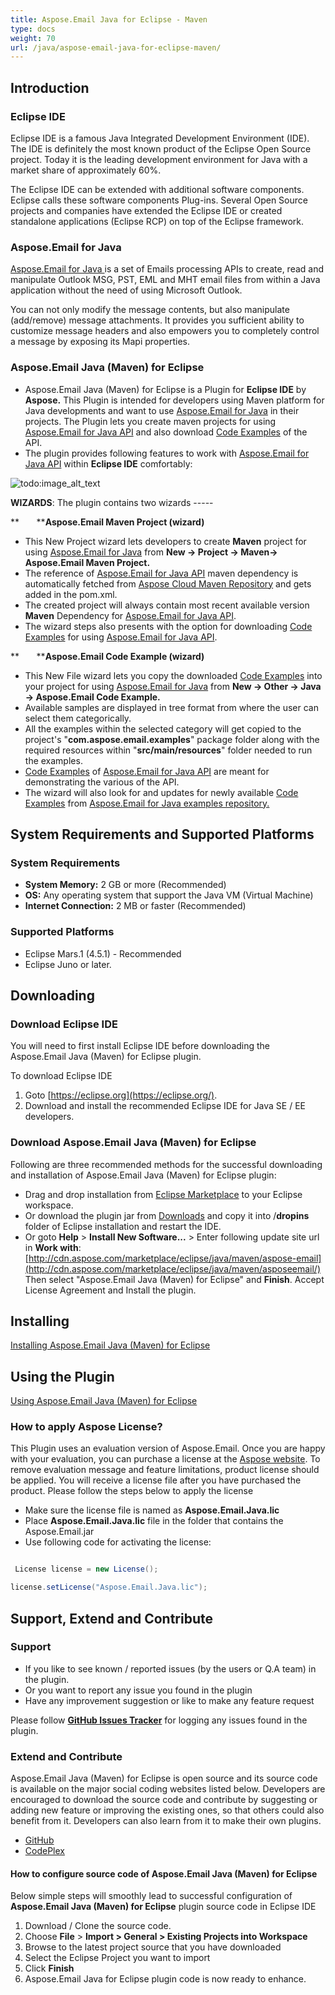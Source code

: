 ```yaml
---
title: Aspose.Email Java for Eclipse - Maven
type: docs
weight: 70
url: /java/aspose-email-java-for-eclipse-maven/
---
```


## **Introduction**
### **Eclipse IDE**
Eclipse IDE is a famous Java Integrated Development Environment (IDE). The IDE is definitely the most known product of the Eclipse Open Source project. Today it is the leading development environment for Java with a market share of approximately 60%.

The Eclipse IDE can be extended with additional software components. Eclipse calls these software components Plug-ins. Several Open Source projects and companies have extended the Eclipse IDE or created standalone applications (Eclipse RCP) on top of the Eclipse framework.
### **Aspose.Email for Java**
[Aspose.Email for Java ](http://www.aspose.com/java/email-component.aspx)is a set of Emails processing APIs to create, read and manipulate Outlook MSG, PST, EML and MHT email files from within a Java application without the need of using Microsoft Outlook.

You can not only modify the message contents, but also manipulate (add/remove) message attachments. It provides you sufficient ability to customize message headers and also empowers you to completely control a message by exposing its Mapi properties.
### **Aspose.Email Java (Maven) for Eclipse**
- Aspose.Email Java (Maven) for Eclipse is a Plugin for **Eclipse IDE** by **Aspose.** This Plugin is intended for developers using Maven platform for Java developments and want to use [Aspose.Email for Java](http://www.aspose.com/java/email-component.aspx) in their projects. The Plugin lets you create maven projects for using [Aspose.Email for Java API](http://www.aspose.com/java/email-component.aspx) and also download [Code Examples](https://github.com/aspose-email/Aspose.Email-for-Java/tree/master/Examples) of the API.
- The plugin provides following features to work with [Aspose.Email for Java API](http://www.aspose.com/java/email-component.aspx) within **Eclipse IDE** comfortably: 

![todo:image_alt_text](http://i.imgur.com/KWKGljg.png)


**WIZARDS**:
The plugin contains two wizards -----

**       ****Aspose.Email Maven Project (wizard)**

- This New Project wizard lets developers to create **Maven** project for using [Aspose.Email for Java](http://www.aspose.com/java/email-component.aspx) from **New -> Project -> Maven-> Aspose.Email Maven Project.**
- The reference of [Aspose.Email for Java API](http://www.aspose.com/java/email-component.aspx) maven dependency is automatically fetched from [Aspose Cloud Maven Repository](http://maven.aspose.com/artifactory/webapp/home.html?0) and gets added in the pom.xml.
- The created project will always contain most recent available version **Maven** Dependency for [Aspose.Email for Java API](http://www.aspose.com/java/email-component.aspx).
- The wizard steps also presents with the option for downloading [Code Examples](https://github.com/aspose-email/Aspose.Email-for-Java/tree/master/Examples) for using [Aspose.Email for Java API](http://www.aspose.com/java/email-component.aspx).

**       ****Aspose.Email Code Example (wizard)**

- This New File wizard lets you copy the downloaded [Code Examples](https://github.com/aspose-email/Aspose.Email-for-Java/tree/master/Examples) into your project for using [Aspose.Email for Java](http://www.aspose.com/java/email-component.aspx) from **New -> Other -> Java -> Aspose.Email Code Example.**
- Available samples are displayed in tree format from where the user can select them categorically.
- All the examples within the selected category will get copied to the project's "**com.aspose.email.examples**" package folder along with the required resources within "**src/main/resources**" folder needed to run the examples.
- [Code Examples](https://github.com/aspose-email/Aspose.Email-for-Java/tree/master/Examples) of [Aspose.Email for Java API](http://www.aspose.com/java/email-component.aspx) are meant for demonstrating the various of the API.
- The wizard will also look for and updates for newly available [Code Examples](https://github.com/aspose-email/Aspose.Email-for-Java/tree/master/Examples) from [Aspose.Email for Java examples repository.](https://github.com/aspose-email/Aspose.Email-for-Java/tree/master/Examples)
## **System Requirements and Supported Platforms**
### **System Requirements**
- **System Memory:** 2 GB or more (Recommended)
- **OS:** Any operating system that support the Java VM (Virtual Machine)
- **Internet Connection:** 2 MB or faster (Recommended)
### **Supported Platforms**
- Eclipse Mars.1 (4.5.1) - Recommended
- Eclipse Juno or later.
## **Downloading**
### **Download Eclipse IDE**
You will need to first install Eclipse IDE before downloading the Aspose.Email Java (Maven) for Eclipse plugin.

To download Eclipse IDE

1. Goto [https://eclipse.org](https://eclipse.org/).
1. Download and install the recommended Eclipse IDE for Java SE / EE developers.
### **Download Aspose.Email Java (Maven) for Eclipse**
Following are three recommended methods for the successful downloading and installation of Aspose.Email Java (Maven) for Eclipse plugin:

- Drag and drop installation from [Eclipse Marketplace](https://marketplace.eclipse.org/content/asposeemail-java-maven-eclipse) to your Eclipse workspace.
- Or download the plugin jar from [Downloads](https://asposeemailjavaeclipse.codeplex.com/releases) and copy it into /**dropins** folder of Eclipse installation and restart the IDE.
- Or goto **Help** > **Install New Software...** > Enter following update site url in **Work with**:
  [http://cdn.aspose.com/marketplace/eclipse/java/maven/aspose-email](http://cdn.aspose.com/marketplace/eclipse/java/maven/asposeemail/)
  Then select "Aspose.Email Java (Maven) for Eclipse" and **Finish**. Accept License Agreement and Install the plugin.
## **Installing**
[Installing Aspose.Email Java (Maven) for Eclipse](/email/java/installing-and-using-aspose-email-java-for-eclipse-maven/#installing)
## **Using the Plugin**
[Using Aspose.Email Java (Maven) for Eclipse](/email/java/installing-and-using-aspose-email-java-for-eclipse-maven/#using)
### **How to apply Aspose License?**
This Plugin uses an evaluation version of Aspose.Email. Once you are happy with your evaluation, you can purchase a license at the [Aspose website](http://www.aspose.com/purchase/default.aspx).
To remove evaluation message and feature limitations, product license should be applied. You will receive a license file after you have purchased the product. Please follow the steps below to apply the license

- Make sure the license file is named as **Aspose.Email.Java.lic**
- Place **Aspose.Email.Java.lic** file in the folder that contains the Aspose.Email.jar
- Use following code for activating the license: 

``` java

 License license = new License();

license.setLicense("Aspose.Email.Java.lic");

```
## **Support, Extend and Contribute**
### **Support**
- If you like to see known / reported issues (by the users or Q.A team) in the plugin.
- Or you want to report any issue you found in the plugin
- Have any improvement suggestion or like to make any feature request

Please follow [**GitHub Issues Tracker**](https://github.com/aspose-email/Aspose.Email-for-Java/issues) for logging any issues found in the plugin.
### **Extend and Contribute**
Aspose.Email Java (Maven) for Eclipse is open source and its source code is available on the major social coding websites listed below. Developers are encouraged to download the source code and contribute by suggesting or adding new feature or improving the existing ones, so that others could also benefit from it. Developers can also learn from it to make their own plugins.

- [GitHub](https://github.com/aspose-email/Aspose.Email-for-Java/tree/master/Plugins/Aspose.Email%20Java%20\(Maven\)%20for%20Eclipse)
- [CodePlex](https://asposeemailjavaeclipse.codeplex.com/)
#### **How to configure source code of Aspose.Email Java (Maven) for Eclipse**
Below simple steps will smoothly lead to successful configuration of **Aspose.Email Java (Maven) for Eclipse** plugin source code in Eclipse IDE

1. Download / Clone the source code.
1. Choose **File** > **Import > General > Existing Projects into Workspace**
1. Browse to the latest project source that you have downloaded
1. Select the Eclipse Project you want to import
1. Click **Finish**
1. Aspose.Email Java for Eclipse plugin code is now ready to enhance.
